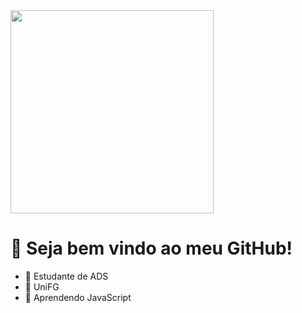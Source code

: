 <img src = "1.gif" width = "325px">

# 💜 Seja bem vindo ao meu GitHub!

- 🤍 Estudante de ADS
- 💙 UniFG
- 📕 Aprendendo JavaScript
